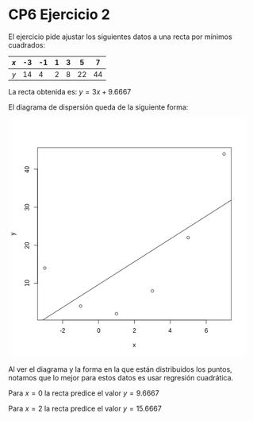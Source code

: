 # CP6 Ejercicio 2

El ejercicio pide ajustar los siguientes datos a una recta por mínimos cuadrados:

| $x$   | -3  | -1 | 1   | 3   | 5   | 7
| :---: | --- | ---| --- | --- | --- | ---
| $y$   | 14  | 4  | 2   | 8   | 22  | 44


La recta obtenida es: $y = 3x + 9.6667$

El diagrama de dispersión queda de la siguiente forma:

![Diagrama de Dispersión](disp_diagram.png "Diagrama de dispersión")

Al ver el diagrama y la forma en la que están distribuidos los puntos, notamos que lo mejor para estos datos es usar regresión cuadrática.

Para $x = 0$ la recta predice el valor $y = 9.6667$

Para $x = 2$ la recta predice el valor $y = 15.6667$
